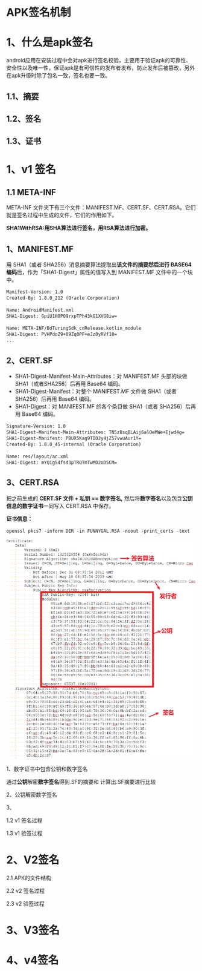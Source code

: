 # APK签名机制

# 1、什么是apk签名

android应用在安装过程中会对apk进行签名校验，主要用于验证apk的可靠性、安全性以及唯一性，保证apk是有可信性的发布者发布，防止发布后被篡改，另外在apk升级时除了包名一致，签名也要一致。

## 1.1、摘要 

## 1.2、签名

## 1.3、证书

# 1、v1 签名

## 1.1 META-INF

META-INF 文件夹下有三个文件：MANIFEST.MF、CERT.SF、CERT.RSA。它们就是签名过程中生成的文件，它们的作用如下。

**SHA1WithRSA:用SHA算法进行签名，用RSA算法进行加密。**

## 1、MANIFEST.MF

用 SHA1（或者 SHA256）消息摘要算法提取出**该文件的摘要然后进行 BASE64 编码**后，作为「SHA1-Digest」属性的值写入到 MANIFEST.MF 文件中的一个块中。

```
Manifest-Version: 1.0
Created-By: 1.8.0_212 (Oracle Corporation)

Name: AndroidManifest.xml
SHA1-Digest: GpiU1HOPO9rxpTPh43kG1XVG8iw=

Name: META-INF/BdTuringSdk_cnRelease.kotlin_module
SHA1-Digest: PVHPdoZ9+09Zq0PF+eJz0yRVf10=
...
```

## 2、CERT.SF

- SHA1-Digest-Manifest-Main-Attributes：对 MANIFEST.MF 头部的块做 SHA1（或者SHA256）后再用 Base64 编码。
- SHA1-Digest-Manifest：对整个 MANIFEST.MF 文件做 SHA1（或者 SHA256）后再用 Base64 编码。
- SHA1-Digest：对 MANIFEST.MF 的各个条目做 SHA1（或者 SHA256）后再用 Base64 编码。

```
Signature-Version: 1.0
SHA1-Digest-Manifest-Main-Attributes: TN5zBsqBLAij6alOeMWe+Ejwd4g=
SHA1-Digest-Manifest: PBUX5Kag9TIOJy4jZ57vwuAur1Y=
Created-By: 1.8.0_45-internal (Oracle Corporation)

Name: res/layout/ac.xml
SHA1-Digest: mYQig54fsd3pTRQTmTwMD2oO5CM=
```

## 3、CERT.RSA

把之前生成的 **CERT.SF 文件 + 私钥 == 数字签名,** 然后将**数字签名**以及包含**公钥信息的数字证书**一同写入 CERT.RSA 中保存。

**证书信息：**

```
openssl pkcs7 -inform DER -in FUNNYGAL.RSA -noout -print_certs -text
```

![image-20201210205147994](pics/image-20201210205147994.png)



1、数字证书中包含公钥和数字签名

​     通过**公钥**解密**数字签名**得到.SF的摘要和 计算出.SF摘要进行比较

2、公钥解密数字签名

3、

1.2 v1 签名过程



1.3 v1 验签过程

# 2、V2签名

2.1 APK的文件结构



2.2 v2 签名过程



2.3 v2 验签过程

# 3、V3签名

# 4、v4签名




